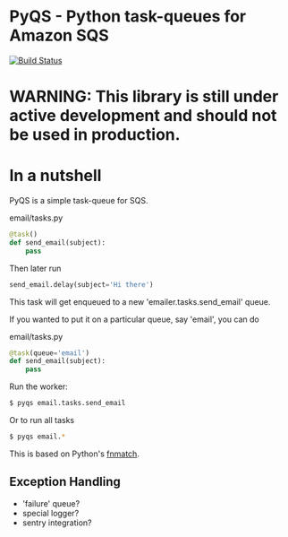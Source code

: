 # PyQS - Python task-queues for Amazon SQS

[![Build Status](https://travis-ci.org/spulec/PyQS.png?branch=master)](https://travis-ci.org/spulec/PyQS)

# WARNING: This library is still under active development and should not be used in production.

# In a nutshell

PyQS is a simple task-queue for SQS.

email/tasks.py
```python
@task()
def send_email(subject):
    pass
```

Then later run
```python
send_email.delay(subject='Hi there')
```

This task will get enqueued to a new 'emailer.tasks.send_email' queue.

If you wanted to put it on a particular queue, say 'email', you can do

email/tasks.py
```python
@task(queue='email')
def send_email(subject):
    pass
```


Run the worker:

```bash
$ pyqs email.tasks.send_email
```

Or to run all tasks

```bash
$ pyqs email.*
```

This is based on Python's [fnmatch](http://docs.python.org/2/library/fnmatch.html).


## Exception Handling
- 'failure' queue?
- special logger?
- sentry integration?

